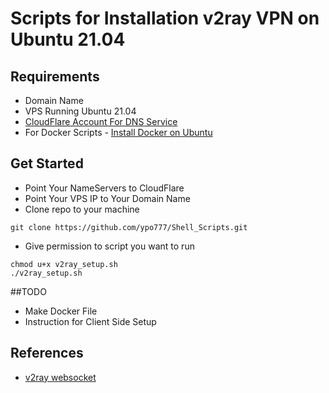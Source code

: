 # Scripts for Installation v2ray VPN on Ubuntu 21.04

## Requirements
- Domain Name
- VPS Running Ubuntu 21.04
- [CloudFlare Account For DNS Service](https://dash.cloudflare.com/sign-up)
- For Docker Scripts - [Install Docker on Ubuntu](https://docs.docker.com/engine/install/ubuntu/)

## Get Started
- Point Your NameServers to CloudFlare
- Point Your VPS IP to Your Domain Name
- Clone repo to your machine
```
git clone https://github.com/ypo777/Shell_Scripts.git
```
- Give permission to script you want to run
```
chmod u+x v2ray_setup.sh
./v2ray_setup.sh
```
##TODO
- Make Docker File
- Instruction for Client Side Setup

## References
- [v2ray websocket](https://privacymelon.com/how-to-setup-v2ray-ws-tls-cdn/)

